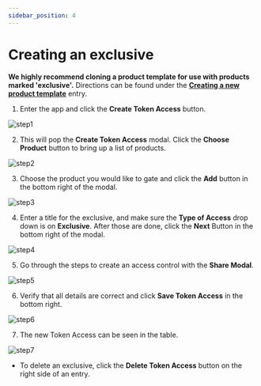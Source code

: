 ```yaml
---
sidebar_position: 4
---
```


# Creating an exclusive
**We highly recommend cloning a product template for use with products marked 'exclusive'.**  Directions can be found under the **[Creating a new product template](creating-a-new-product-template.md)** entry.

1. Enter the app and click the **Create Token Access** button.

![step1](/img/shopify_create_exclusive/shopify_create_exclusive_1.png)

2. This will pop the **Create Token Access** modal.  Click the **Choose Product** button to bring up a list of products.

![step2](/img/shopify_create_exclusive/shopify_create_exclusive_2.png)

3. Choose the product you would like to gate and click the **Add** button in the bottom right of the modal.

![step3](/img/shopify_create_exclusive/shopify_create_exclusive_3.png)

4. Enter a title for the exclusive, and make sure the **Type of Access** drop down is on **Exclusive**.  After those are done, click the **Next** Button in the bottom right of the modal.

![step4](/img/shopify_create_exclusive/shopify_create_exclusive_4.png)

5. Go through the steps to create an access control with the **Share Modal**.

![step5](/img/shopify_create_exclusive/shopify_create_exclusive_5.png)

6. Verify that all details are correct and click **Save Token Access** in the bottom right.

![step6](/img/shopify_create_exclusive/shopify_create_exclusive_6.png)

7. The new Token Access can be seen in the table.

![step7](/img/shopify_create_exclusive/shopify_create_exclusive_7.png)

- To delete an exclusive, click the **Delete Token Access** button on the right side of an entry.
